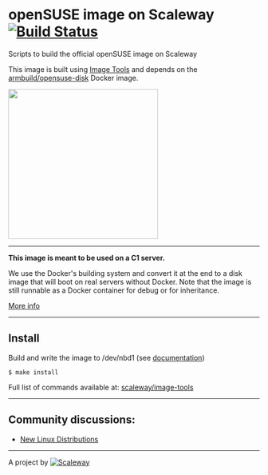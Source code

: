 openSUSE image on Scaleway [![Build Status](https://travis-ci.org/scaleway/image-opensuse.svg?branch=master)](https://travis-ci.org/scaleway/image-opensuse)
==========================

Scripts to build the official openSUSE image on Scaleway

This image is built using [Image Tools](https://github.com/scaleway/image-tools) and depends on the [armbuild/opensuse-disk](https://registry.hub.docker.com/u/armbuild/opensuse-disk/) Docker image.

<img src="http://upload.wikimedia.org/wikipedia/en/9/98/OpenSUSE_official-logo-color.svg" width="300px" />

---

**This image is meant to be used on a C1 server.**

We use the Docker's building system and convert it at the end to a disk image that will boot on real servers without Docker. Note that the image is still runnable as a Docker container for debug or for inheritance.

[More info](https://github.com/scaleway/image-tools#docker-based-builder)

---

Install
-------

Build and write the image to /dev/nbd1 (see [documentation](https://www.scaleway.com/docs/create_an_image_with_docker))

    $ make install

Full list of commands available at: [scaleway/image-tools](https://github.com/scaleway/image-tools/#commands)

---

Community discussions:
----------------------

- [New Linux Distributions](https://community.cloud.online.net/t/official-new-linux-distributions-debian-coreos-centos-fedora-arch-linux/229)

---

A project by [![Scaleway](https://avatars1.githubusercontent.com/u/5185491?v=3&s=42)](https://www.scaleway.com/)
